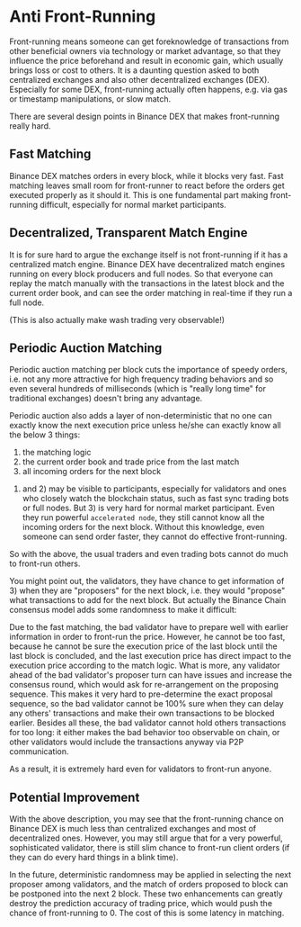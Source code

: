 # Anti Front-Running

Front-running means someone can get foreknowledge of transactions from other beneficial owners via technology or market advantage, so that they influence the price beforehand and result in economic gain, which usually brings loss or cost to others. It is a daunting question asked to both centralized exchanges and also other decentralized exchanges (DEX). Especially for some DEX, front-running actually often happens, e.g. via gas or timestamp manipulations, or slow match.

There are several design points in Binance DEX that makes front-running really hard.

## Fast Matching
Binance DEX matches orders in every block, while it blocks very fast. Fast matching leaves small room for front-runner to react before the orders get executed properly as it should it. This is one fundamental part making front-running difficult, especially for normal market participants.

## Decentralized, Transparent Match Engine
It is for sure hard to argue the exchange itself is not front-running if it has a centralized match engine. Binance DEX have decentralized match engines running on every block producers and full nodes. So that everyone can replay the match manually with the transactions in the latest block and the current order book, and can see the order matching in real-time if they run a full node.

(This is also actually make wash trading very observable!)

## Periodic Auction Matching
Periodic auction matching per block cuts the importance of speedy orders, i.e. not any more attractive for high frequency trading behaviors and so even several hundreds of milliseconds (which is "really long time" for traditional exchanges) doesn't bring any advantage.

Periodic auction also adds a layer of non-deterministic that no one can exactly know the next execution price unless he/she can exactly know all the below 3 things:

1. the matching logic
2. the current order book and trade price from the last match
3. all incoming orders for the next block

1) and 2) may be visible to participants, especially for validators and ones who closely watch the blockchain status, such as fast sync trading bots or full nodes. But 3) is very hard for normal market participant. Even they run powerful `accelerated node`, they still cannot know all the incoming orders for the next block. Without this knowledge, even someone can send order faster, they cannot do effective front-running.

So with the above, the usual traders and even trading bots cannot do much to front-run others.

You might point out, the validators, they have chance to get information of 3) when they are "proposers" for the next block, i.e. they would "propose" what transactions to add for the next block. But actually the Binance Chain consensus model adds some randomness to make it difficult:

Due to the fast matching, the bad validator have to prepare well with earlier information in order to front-run the price. However, he cannot be too fast, because he cannot be sure the execution price of the last block until the last block is concluded, and the last execution price has direct impact to the execution price according to the match logic. What is more, any validator ahead of the bad validator's proposer turn can have issues and increase the consensus round, which would ask for re-arrangement on the proposing sequence. This makes it very hard to pre-determine the exact proposal sequence, so the bad validator cannot be 100% sure when they can delay any others' transactions and make their own transactions to be blocked earlier. Besides all these, the bad validator cannot hold others transactions for too long: it either makes the bad behavior too observable on chain, or other validators would include the transactions anyway via P2P communication.

As a result, it is extremely hard even for validators to front-run anyone.



## Potential Improvement
With the above description, you may see that the front-running chance on Binance DEX is much less than centralized exchanges and most of decentralized ones. However, you may still argue that for a very powerful, sophisticated validator, there is still slim chance to front-run client orders (if they can do every hard things in a blink time).

In the future, deterministic randomness may be applied in selecting the next proposer among validators, and the match of orders proposed to block can be postponed into the next 2 block. These two enhancements can greatly destroy the prediction accuracy of trading price, which would push the chance of front-running to 0. The cost of this is some latency in matching.


